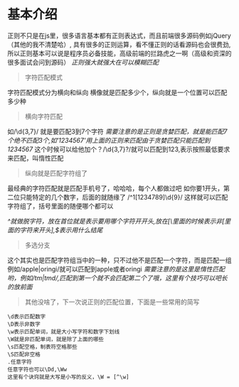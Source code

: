 # 基本介绍

正则不只是在js里，很多语言基本都有正则表达式，而且前端很多源码例如jQuery（其他的我不清楚哈）,
具有很多的正则运算，看不懂正则的话看源码也会很费劲,所以正则基本可以说是程序员必备技能，高级前端的拦路虎之一啊（高级和资深的很多面试会问到源码）
*正则强大就强大在可以模糊匹配*

> 字符匹配模式

  字符匹配模式分为横向和纵向
  横像就是匹配多少个，纵向就是一个位置可以匹配多少种

> 横向字符匹配

  如/\d{3,7}/ 就是要匹配3到7个字符
  *需要注意的是正则是贪婪匹配，就是能匹配7个绝不匹配3个,如'1234567'用上面的正则来匹配由于贪婪匹配只能匹配到1234567*
  这个时候可以给他加个？/\d{3,7}?/就可以匹配到123,表示按照最低要求来匹配，叫惰性匹配

> 纵向就是匹配字符组了

  最经典的字符匹配就是匹配手机号了，哈哈哈，每个人都做过吧
  如你要1开头，第二位只能特定的几个数字，后面的就随缘了
  /^1[1234789]\d{9}/
  这样就可以匹配字符组了，括号里面的随便哪个都可以

*^就做脱字符，放在首位就是表示要用哪个字符开开头,放在[\里面的时候表示非[里面的字符来开头],$表示用什么结尾*

> 多选分支

  这个其实也是匹配字符组当中的一种，只不过他不是匹配一个字符，而是匹配一组
  例如/apple|oringi/就可以匹配到apple或者oringi
  *需要注意的是这里是惰性匹配哟，例如/tm|tmd/,匹配到第一个就不会匹配第二个了哦，这里有个技巧可以吧长的放前面*

> 其他没啥了，下一次说正则的匹配位置，下面是一些常用的简写

```
\d表示匹配数字
\D表示非数字
\w表示匹配单词，就是大小写字符和数字下划线
\W就是非匹配单词，就是除了上面的哪些
\s匹配空格，制表符空格那些
\S匹配非空格
.任意字符
任意字符也可以\Dd,\Ww
这里有个诀窍就是大写是小写的反义，\W = [^\w]
```



